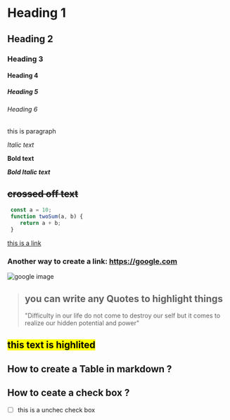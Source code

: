 # Heading 1 
## Heading 2
### Heading 3
#### Heading 4
##### Heading 5
###### Heading 6

this is paragraph

*Italic text*

**Bold text**

***Bold Italic text***

## ~~crossed off text~~

```js
 const a = 10;
 function twoSum(a, b) {
    return a + b;
 }
```

[this is a link](https://google.com)

### Another way to create a link:  <https://google.com>


![google image](https://images.google.com/images/branding/googlelogo/2x/googlelogo_color_272x92dp.png)


> ## you can write any Quotes to highlight things 
> 
> "Difficulty in our life do not come to destroy  our self but it comes 
> to realize our hidden potential and power"


## <mark>this text is highlited</mark>

## How to  create a Table in markdown ?
## How to ceate a check box ? 
- [ ] this is a unchec  check box 



